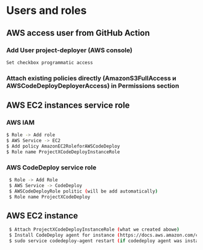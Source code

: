 # Users and roles

## AWS access user from GitHub Action

### Add User project-deployer (AWS console)
```bash
Set checkbox programmatic access
```

### Attach existing policies directly (AmazonS3FullAccess и AWSCodeDeployDeployerAccess) in Permissions section

## AWS EC2 instances service role

### AWS IAM
```bash
$ Role -> Add role
$ AWS Service -> EC2
$ Add policy AmazonEC2RoleforAWSCodeDeploy
$ Role name ProjectXCodeDeployInstanceRole
```

### AWS CodeDeploy service role

```bash
 $ Role -> Add Role
 $ AWS Service -> CodeDeploy
 $ AWSCodeDeployRole politic (will be add automatically)
 $ Role name ProjectXCodeDeploy
 ```

## AWS EC2 instance

```bash
 $ Attach ProjectXCodeDeployInstanceRole (what we created abowe)
 $ Install CodeDeploy agent for instance (https://docs.aws.amazon.com/codedeploy/latest/userguide/codedeploy-agent-operations-install-ubuntu.html)
 $ sudo service codedeploy-agent restart (if codedeploy agent was installed before attaching ProjectXCodeDeployInstanceRole)
 ```
 
